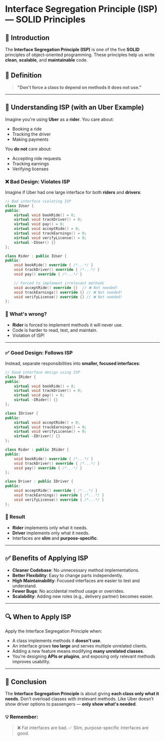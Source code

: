 
# Interface Segregation Principle (ISP) — SOLID Principles

## 📘 Introduction

The **Interface Segregation Principle (ISP)** is one of the five **SOLID** principles of object-oriented programming. These principles help us write **clean**, **scalable**, and **maintainable** code.



## 🧠 Definition

> **"Don't force a class to depend on methods it does not use."**

---

## 🚕 Understanding ISP (with an Uber Example)

Imagine you're using **Uber** as a **rider**. You care about:

* Booking a ride
* Tracking the driver
* Making payments

You **do not** care about:

* Accepting ride requests
* Tracking earnings
* Verifying licenses

### ❌ Bad Design: Violates ISP

Imagine if Uber had one large interface for both **riders** and **drivers**:

```cpp
// Bad interface violating ISP
class IUser {
public:
    virtual void bookRide() = 0;
    virtual void trackDriver() = 0;
    virtual void pay() = 0;
    virtual void acceptRide() = 0;
    virtual void trackEarnings() = 0;
    virtual void verifyLicense() = 0;
    virtual ~IUser() {}
};

class Rider : public IUser {
public:
    void bookRide() override { /*...*/ }
    void trackDriver() override { /*...*/ }
    void pay() override { /*...*/ }

    // Forced to implement irrelevant methods
    void acceptRide() override {}  // ❌ Not needed!
    void trackEarnings() override {} // ❌ Not needed!
    void verifyLicense() override {} // ❌ Not needed!
};
```

### 🧹 What's wrong?

* **Rider** is forced to implement methods it will never use.
* Code is harder to read, test, and maintain.
* Violation of ISP!

---

### ✅ Good Design: Follows ISP

Instead, separate responsibilities into **smaller, focused interfaces**:

```cpp
// Good interface design using ISP
class IRider {
public:
    virtual void bookRide() = 0;
    virtual void trackDriver() = 0;
    virtual void pay() = 0;
    virtual ~IRider() {}
};

class IDriver {
public:
    virtual void acceptRide() = 0;
    virtual void trackEarnings() = 0;
    virtual void verifyLicense() = 0;
    virtual ~IDriver() {}
};

class Rider : public IRider {
public:
    void bookRide() override { /*...*/ }
    void trackDriver() override { /*...*/ }
    void pay() override { /*...*/ }
};

class Driver : public IDriver {
public:
    void acceptRide() override { /*...*/ }
    void trackEarnings() override { /*...*/ }
    void verifyLicense() override { /*...*/ }
};
```

### 🎯 Result

* **Rider** implements only what it needs.
* **Driver** implements only what it needs.
* Interfaces are **slim** and **purpose-specific**.

---

## ✅ Benefits of Applying ISP

* **Cleaner Codebase**: No unnecessary method implementations.
* **Better Flexibility**: Easy to change parts independently.
* **High Maintainability**: Focused interfaces are easier to test and understand.
* **Fewer Bugs**: No accidental method usage or overrides.
* **Scalability**: Adding new roles (e.g., delivery partner) becomes easier.

---

## 🔍 When to Apply ISP

Apply the Interface Segregation Principle when:

* A class implements methods it **doesn't use**.
* An interface grows **too large** and serves multiple unrelated clients.
* Adding a new feature means modifying **many unrelated classes**.
* You're designing **APIs or plugins**, and exposing only relevant methods improves usability.

---

## 🧾 Conclusion

The **Interface Segregation Principle** is about giving **each class only what it needs**. Don’t overload classes with irrelevant methods. Like Uber doesn’t show driver options to passengers — **only show what's needed**.

### 💡 Remember:

> ❌ Fat interfaces are bad.
> ✅ Slim, purpose-specific interfaces are good.

